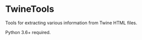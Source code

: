 # TwineTools

Tools for extracting various information from Twine HTML files.

Python 3.6+ required.

